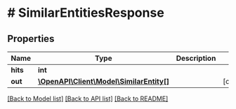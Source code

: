 # # SimilarEntitiesResponse

## Properties

Name | Type | Description | Notes
------------ | ------------- | ------------- | -------------
**hits** | **int** |  |
**out** | [**\OpenAPI\Client\Model\SimilarEntity[]**](SimilarEntity.md) |  | [optional]

[[Back to Model list]](../../README.md#models) [[Back to API list]](../../README.md#endpoints) [[Back to README]](../../README.md)
